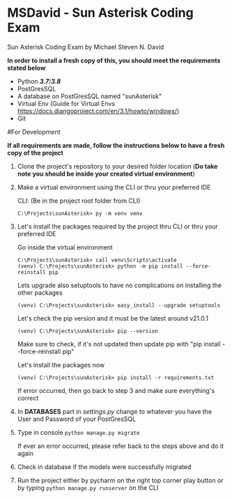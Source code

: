 # MSDavid - Sun Asterisk Coding Exam 
Sun Asterisk Coding Exam by Michael Steven N. David

**In order to install a fresh copy of this, you should meet the requirements stated below**
- Python _**3.7**_/_**3.8**_
- PostGresSQL
- A database on PostGresSQL named "sunAsterisk"
- Virtual Env (Guide for Virtual Envs https://docs.djangoproject.com/en/3.1/howto/windows/)
- Git

#For Development

**If all requirements are made, follow the instructions below to have a fresh copy of the project**
1. Clone the project's repository to your desired folder location 
(**Do take note you should be inside your created virtual environment**)
2. Make a virtual environment using the CLI or thru your preferred IDE

    CLI: (Be in the project root folder from CLI)
    ```
    C:\Projects\sunAsterisk> py -m venv venv
   ```
3. Let's install the packages required by the project thru CLI or thru your preferred IDE
    
    Go inside the virtual environment
   ```
   C:\Projects\sunAsterisk> call venv\Scripts\activate
   (venv) C:\Projects\sunAsterisk> python -m pip install --force-reinstall pip
   ```
   Lets upgrade also setuptools to have no complications on installing the other packages
   ```
   (venv) C:\Projects\sunAsterisk> easy_install --upgrade setuptools
   ```
   Let's check the pip version and it must be the latest around v21.0.1
   ```
   (venv) C:\Projects\sunAsterisk> pip --version
   ```
   Make sure to check, if it's not updated then update pip with "pip install --force-reinstall pip"
   
   Let's install the packages now
   ```
   (venv) C:\Projects\sunAsterisk> pip install -r requirements.txt
   ```
   
   If error occurred, then go back to step 3 and make sure everything's correct
4. In **DATABASES** part in _settings.py_ change to whatever you have the User and Password of your PostGresSQL
5. Type in console `python manage.py migrate`
    
    If ever an error occurred, please refer back to the steps above and do it again
6. Check in database if the models were successfully migrated
7. Run the project either by pycharm on the right top corner play button or by typing `python manage.py runserver` on the CLI
